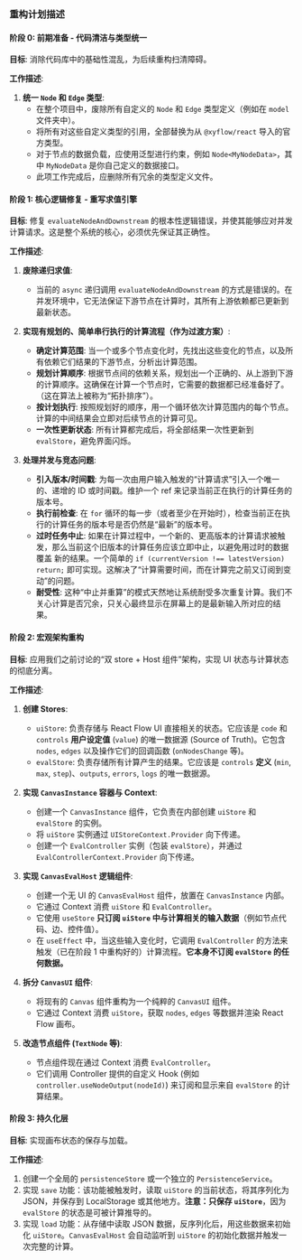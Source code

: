 
### 重构计划描述

#### **阶段 0: 前期准备 - 代码清洁与类型统一**

**目标**: 消除代码库中的基础性混乱，为后续重构扫清障碍。

**工作描述**:
1.  **统一 `Node` 和 `Edge` 类型**:
    *   在整个项目中，废除所有自定义的 `Node` 和 `Edge` 类型定义（例如在 `model` 文件夹中）。
    *   将所有对这些自定义类型的引用，全部替换为从 `@xyflow/react` 导入的官方类型。
    *   对于节点的数据负载，应使用泛型进行约束，例如 `Node<MyNodeData>`，其中 `MyNodeData` 是你自己定义的数据接口。
    *   此项工作完成后，应删除所有冗余的类型定义文件。

#### **阶段 1: 核心逻辑修复 - 重写求值引擎**

**目标**: 修复 `evaluateNodeAndDownstream` 的根本性逻辑错误，并使其能够应对并发计算请求。这是整个系统的核心，必须优先保证其正确性。

**工作描述**:
1.  **废除递归求值**:
    *   当前的 `async` 递归调用 `evaluateNodeAndDownstream` 的方式是错误的。在并发环境中，它无法保证下游节点在计算时，其所有上游依赖都已更新到
    最新状态。
2.  **实现有规划的、简单串行执行的计算流程（作为过渡方案）**:
    *   **确定计算范围**: 当一个或多个节点变化时，先找出这些变化的节点，以及所有依赖它们结果的下游节点，分析出计算范围。
    *   **规划计算顺序**: 根据节点间的依赖关系，规划出一个正确的、从上游到下游的计算顺序。这确保在计算一个节点时，它需要的数据都已经准备好了。（这在算法上被称为“拓扑排序”）。
    *   **按计划执行**: 按照规划好的顺序，用一个循环依次计算范围内的每个节点。计算的中间结果会立即对后续节点的计算可见。
    *   **一次性更新状态**: 所有计算都完成后，将全部结果一次性更新到 `evalStore`，避免界面闪烁。

3.  **处理并发与竞态问题**:
    *   **引入版本/时间戳**: 为每一次由用户输入触发的“计算请求”引入一个唯一的、递增的 ID 或时间戳。维护一个 ref 来记录当前正在执行的计算任务的版本号。
    *   **执行前检查**: 在 `for` 循环的每一步（或者至少在开始时），检查当前正在执行的计算任务的版本号是否仍然是“最新”的版本号。
    *   **过时任务中止**: 如果在计算过程中，一个新的、更高版本的计算请求被触发，那么当前这个旧版本的计算任务应该立即中止，以避免用过时的数据覆盖
    新的结果。一个简单的 `if (currentVersion !== latestVersion) return;` 即可实现。这解决了“计算需要时间，而在计算完之前又订阅到变动”的问题。
    *   **耐受性**: 这种“中止并重算”的模式天然地让系统耐受多次重复计算。我们不关心计算是否冗余，只关心最终显示在屏幕上的是最新输入所对应的结果。

#### **阶段 2: 宏观架构重构**

**目标**: 应用我们之前讨论的“双 store + Host 组件”架构，实现 UI 状态与计算状态的彻底分离。

**工作描述**:
1.  **创建 Stores**:
    *   `uiStore`: 负责存储与 React Flow UI 直接相关的状态。它应该是 `code` 和 `controls` **用户设定值** (`value`) 的唯一数据源 (Source of Truth)。它包含 `nodes`, `edges` 以及操作它们的回调函数 (`onNodesChange` 等)。
    *   `evalStore`: 负责存储所有计算产生的结果。它应该是 `controls` **定义** (`min`, `max`, `step`)、`outputs`, `errors`, `logs` 的唯一数据源。

2.  **实现 `CanvasInstance` 容器与 Context**:
    *   创建一个 `CanvasInstance` 组件，它负责在内部创建 `uiStore` 和 `evalStore` 的实例。
    *   将 `uiStore` 实例通过 `UIStoreContext.Provider` 向下传递。
    *   创建一个 `EvalController` 实例（包装 `evalStore`），并通过 `EvalControllerContext.Provider` 向下传递。

3.  **实现 `CanvasEvalHost` 逻辑组件**:
    *   创建一个无 UI 的 `CanvasEvalHost` 组件，放置在 `CanvasInstance` 内部。
    *   它通过 Context 消费 `uiStore` 和 `EvalController`。
    *   它使用 `useStore` **只订阅 `uiStore` 中与计算相关的输入数据**（例如节点代码、边、控件值）。
    *   在 `useEffect` 中，当这些输入变化时，它调用 `EvalController` 的方法来触发（已在阶段 1 中重构好的）计算流程。**它本身不订阅 `evalStore` 的任何数据。**

4.  **拆分 `CanvasUI` 组件**:
    *   将现有的 `Canvas` 组件重构为一个纯粹的 `CanvasUI` 组件。
    *   它通过 Context 消费 `uiStore`，获取 `nodes`, `edges` 等数据并渲染 React Flow 画布。

5.  **改造节点组件 (`TextNode` 等)**:
    *   节点组件现在通过 Context 消费 `EvalController`。
    *   它们调用 Controller 提供的自定义 Hook (例如 `controller.useNodeOutput(nodeId)`) 来订阅和显示来自 `evalStore` 的计算结果。

#### **阶段 3: 持久化层**

**目标**: 实现画布状态的保存与加载。

**工作描述**:
1.  创建一个全局的 `persistenceStore` 或一个独立的 `PersistenceService`。
2.  实现 `save` 功能：该功能被触发时，读取 `uiStore` 的当前状态，将其序列化为 JSON，并保存到 LocalStorage 或其他地方。**注意：只保存 `uiStore`**，因为 `evalStore` 的状态是可被计算推导的。
3.  实现 `load` 功能：从存储中读取 JSON 数据，反序列化后，用这些数据来初始化 `uiStore`。`CanvasEvalHost` 会自动监听到 `uiStore` 的初始化数据并触发一次完整的计算。








